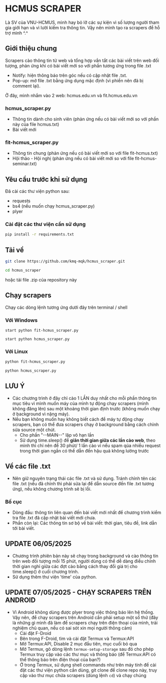 # HCMUS SCRAPER

Là SV của VNU-HCMUS, mình hay bỏ lỡ các sự kiện vì số lượng người tham gia giới hạn và vì lười kiểm tra thông tin. Vậy nên mình tạo ra scrapers để hỗ  trợ mình ^.^

## Giới thiệu chung

Scrapers cào thông tin từ web và tổng hợp vắn tắt các bài viết trên web đối tượng, phản ứng khi có bài viết mới so với phần tương ứng trong file .txt
- Notify: hiện thông báo trên góc nếu có cập nhật file .txt.
- Pop-up: mở file .txt bằng ứng dụng mặc định (vì phiền nên đã bị comment lại).

Ở đây, mình nhắm vào 2 web: hcmus.edu.vn và fit.hcmus.edu.vn

### hcmus_scraper.py

- Thông tin dành cho sinh viên (phản ứng nếu có bài viết mới so với phần này của file hcmus.txt)
- Bài viết mới

### fit-hcmus_scraper.py

- Thông tin chung (phản ứng nếu có bài viết mới so với file fit-hcmus.txt)
- Hội thảo - Hội nghị (phản ứng nếu có bài viết mới so với file fit-hcmus-seminar.txt)

## Yêu cầu trước khi sử dụng

Đã cài các thư viện python sau:
- requests
- bs4 (nếu muốn chạy hcmus_scraper.py)
- plyer

### Cài đặt các thư viện cần sử dụng
```bash
pip install -r requirements.txt
```

## Tải về

```bash
git clone https://github.com/kmq-mqk/hcmus_scraper.git
```
```bash
cd hcmus_scraper
```

hoặc tải file .zip của repository này

## Chạy scrapers
Chạy các dòng lệnh tương ứng dưới đây trên terminal / shell

### Với Windows
```
start python fit-hcmus_scraper.py
```

```
start python hcmus_scraper.py
```

### Với Linux
```bash 
python fit-hcmus_scraper.py
```
 
```bash 
python hcmus_scraper.py
```

## LƯU Ý

- Các chương trình ở đây chỉ cào 1 LẦN duy nhất cho mỗi phần thông tin mục tiêu vì mình muốn máy của mình tự động chạy scrapers (mình không đăng lên) sau một khoảng thời gian định trước (không muốn chạy ở background vì nặng máy).
- Nếu bạn không muốn hay không biết cách để máy tự động chạy scrapers, bạn có thể đưa scrapers chạy ở background bằng cách chỉnh sửa source một chút.
    + Cho phần "--MAIN--" lặp vô hạn lần
    + Sử dụng time.sleep() để **giãn thời gian giữa các lần cào web**, theo mình thì chỉ nên để 30 phút/ 1 lần cào vì nếu spam qúa nhiều request trong thời gian ngắn có thể dẫn đến hậu quả không lường trước

## Về các file .txt

- Nên giữ nguyên trạng thái các file .txt và sử dụng. Tránh chỉnh tên các file .txt (nếu đã chỉnh thì phải sửa lại để dẫn source đến file .txt tương ứng), nếu không chương trình sẽ bị lỗi.

### Bố cục

- Dòng đầu: thông tin liên quan đến bài viết mới nhất để chương trình kiểm tra file .txt đã cập nhật bài viết mới chưa.
- Phần còn lại: Các thông tin sơ bộ về bài viết: thời gian, tiêu đề, link dẫn tới bài viết.

## UPDATE 06/05/2025
- Chương trình phiên bản này sẽ chạy trong background và cào thông tin trên web đối tượng mỗi 15 phút, người dùng có thể dễ dàng điều chỉnh thời gian nghỉ giữa các đợt cào bằng cách thay đổi giá trị cho time.sleep() ở cuối chương trình.
- Sử dụng thêm thư viện 'time' của python.

## UPDATE 07/05/2025 - CHẠY SCRAPERS TRÊN ANDROID
- Vì Android không dùng được plyer trong việc thông báo lên hệ thống. Vậy nên, để chạy scrapers trên Android cần phải setup một số thứ (đây là những gì mình đã làm để scrapers chạy trên điện thoại của mình, trải nghiệm chủ quan, nếu có sai sót xin mọi người thông cảm)
    - Cài đặt F-Droid
    - Bên trong F-Droid, tìm và cài đặt Termux và Termux:API
    - Mở Termux:API, Disable 2 mục đầu tiên, mục cuối bỏ qua
    - Mở Termux, gõ dòng lệnh ```termux-setup-storage``` sau đó cho phép Termux truy cập vào các thư mục và thông báo (để Termux:API có thể thông báo trên điện thoại của bạn?)
    - Ở trong Termux, sử dụng shell commands như trên máy tính để cài đặt các thư viện python cần dùng, git clone để clone repo này, truy cập vào thư mục chứa scrapers (dùng lệnh ```cd```) và chạy chúng

